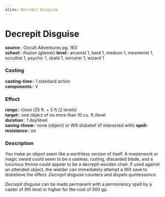 ```yaml
---
alias: Decrepit Disguise
---
```


# Decrepit Disguise 

**source**:: Occult Adventures pg. 163  
**school**:: illusion (glamer)
**level**:: arcanist 1, bard 1, medium 1, mesmerist 1, occultist 1, psychic 1, skald 1, sorcerer 1, wizard 1

### Casting 

**casting-time**:: 1 standard action  
**components**:: V

### Effect 

**range**:: close (25 ft. + 5 ft./2 levels)  
**target**:: one object of no more than 10 cu. ft./level  
**duration**:: 1 day/level  
**saving-throw**:: none (object) or Will disbelief (if interacted with)
**spell-resistance**:: no

### Description 

You make an object seem like a worthless version of itself. A masterwork or magic sword could seem to be a useless, rusting, discarded blade, and a luxurious throne could appear to be a decrepit wooden chair. If used against an attended object, the wielder can immediately attempt a Will save to disbelieve the effect. *Decrepit disguise* counters and dispels *quintessence*.  
  
*Decrepit disguise* can be made permanent with a *permanency* spell by a caster of 9th level or higher for the cost of 500 gp.
